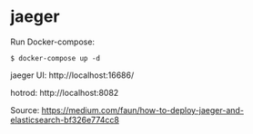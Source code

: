 # jaeger

Run Docker-compose:
```
$ docker-compose up -d
```

jaeger UI: http://localhost:16686/

hotrod: http://localhost:8082

Source: https://medium.com/faun/how-to-deploy-jaeger-and-elasticsearch-bf326e774cc8